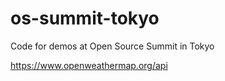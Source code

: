 # os-summit-tokyo

Code for demos at Open Source Summit in Tokyo

https://www.openweathermap.org/api 